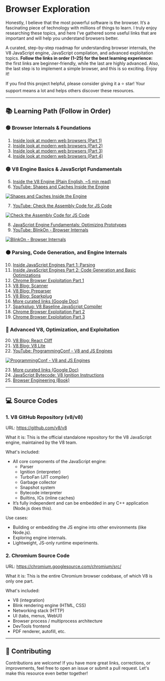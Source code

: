 # Browser Exploration

Honestly, I believe that the most powerful software is the browser. It’s a fascinating piece of technology with millions of things to learn. I truly enjoy researching these topics, and here I’ve gathered some useful links that are important and will help you understand browsers better.

A curated, step-by-step roadmap for understanding browser internals, the V8 JavaScript engine, JavaScript compilation, and advanced exploitation topics. **Follow the links in order (1–25) for the best learning experience:** the first links are beginner-friendly, while the last are highly advanced. Also, the last step is to implement a simple browser, and this is so exciting. Enjoy it!

If you find this project helpful, please consider giving it a ⭐ star! Your support means a lot and helps others discover these resources.

---

## 📚 Learning Path (Follow in Order)

### 🟢 Browser Internals & Foundations
1) [Inside look at modern web browsers (Part 1)](https://developer.chrome.com/blog/inside-browser-part1)
2) [Inside look at modern web browsers (Part 2)](https://developer.chrome.com/blog/inside-browser-part2)
3) [Inside look at modern web browsers (Part 3)](https://developer.chrome.com/blog/inside-browser-part3)
4) [Inside look at modern web browsers (Part 4)](https://developer.chrome.com/blog/inside-browser-part4)

### 🟡 V8 Engine Basics & JavaScript Fundamentals
5) [Inside the V8 Engine (Plain English, ~5 min read)](https://javascript.plainenglish.io/inside-the-v8-engine-3795e56ead4b)
6) [YouTube: Shapes and Caches Inside the Engine](https://youtu.be/5nmpokoRaZI?si=EwuZYp-6S_Vgb_Cb)

[![Shapes and Caches Inside the Engine](https://img.youtube.com/vi/5nmpokoRaZI/0.jpg)](https://youtu.be/5nmpokoRaZI?si=EwuZYp-6S_Vgb_Cb)

7) [YouTube: Check the Assembly Code for JS Code](https://youtu.be/p-iiEDtpy6I?si=fnYlhPP90ELejf_s)

[![Check the Assembly Code for JS Code](https://img.youtube.com/vi/p-iiEDtpy6I/0.jpg)](https://youtu.be/p-iiEDtpy6I?si=fnYlhPP90ELejf_s)

8) [JavaScript Engine Fundamentals: Optimizing Prototypes](https://benediktmeurer.de/2018/08/16/javascript-engine-fundamentals-optimizing-prototypes/)
9) [YouTube: BlinkOn - Browser Internals](https://www.youtube.com/watch?v=r5OWCtuKiAk&ab_channel=BlinkOn)

[![BlinkOn - Browser Internals](https://img.youtube.com/vi/r5OWCtuKiAk/0.jpg)](https://www.youtube.com/watch?v=r5OWCtuKiAk&ab_channel=BlinkOn)

### 🟠 Parsing, Code Generation, and Engine Internals
10) [Inside JavaScript Engines Part 1: Parsing](https://medium.com/@yanguly/inside-javascript-engines-part-1-parsing-c519d75833d7)
11) [Inside JavaScript Engines Part 2: Code Generation and Basic Optimizations](https://medium.com/@yanguly/inside-javascript-engines-part-2-code-generation-and-basic-optimizations-952bed02db62)
12) [Chrome Browser Exploitation Part 1](https://jhalon.github.io/chrome-browser-exploitation-1/)
13) [V8 Blog: Scanner](https://v8.dev/blog/scanner)
14) [V8 Blog: Preparser](https://v8.dev/blog/preparser)
15) [V8 Blog: Sparkplug](https://v8.dev/blog/sparkplug)
16) [More curated links (Google Doc)](https://docs.google.com/document/d/11T2CRex9hXxoJwbYqVQ32yIPMh0uouUZLdyrtmMoL44/edit?tab=t.0#heading=h.6jz9dj3bnr8t)
17) [Sparkplug: V8 Baseline JavaScript Compiler](https://medium.com/@yanguly/sparkplug-v8-baseline-javascript-compiler-758a7bc96e84)
18) [Chrome Browser Exploitation Part 2](https://jhalon.github.io/chrome-browser-exploitation-2/)
19) [Chrome Browser Exploitation Part 3](https://jhalon.github.io/chrome-browser-exploitation-3/)

### 🔴 Advanced V8, Optimization, and Exploitation
20) [V8 Blog: React Cliff](https://v8.dev/blog/react-cliff)
21) [V8 Blog: V8 Lite](https://v8.dev/blog/v8-lite)
22) [YouTube: ProgrammingConf - V8 and JS Engines](https://www.youtube.com/watch?v=2PhKvhxYFws&ab_channel=programmingconf)

[![ProgrammingConf - V8 and JS Engines](https://img.youtube.com/vi/2PhKvhxYFws/0.jpg)](https://www.youtube.com/watch?v=2PhKvhxYFws&ab_channel=programmingconf)

23) [More curated links (Google Doc)](https://docs.google.com/document/d/11T2CRex9hXxoJwbYqVQ32yIPMh0uouUZLdyrtmMoL44/edit?tab=t.0#heading=h.6jz9dj3bnr8t)
24) [JavaScript Bytecode: V8 Ignition Instructions](https://www.alibabacloud.com/blog/javascript-bytecode-v8-ignition-instructions_599188?utm_source=chatgpt.com)
25) [Browser Engineering (Book)](https://browser.engineering/)

---

## 💻 Source Codes

### 1. V8 GitHub Repository (v8/v8)
URL: https://github.com/v8/v8

What it is:
This is the official standalone repository for the V8 JavaScript engine, maintained by the V8 team.

What's included:
- All core components of the JavaScript engine:
  - Parser
  - Ignition (interpreter)
  - TurboFan (JIT compiler)
  - Garbage collector
  - Snapshot system
  - Bytecode interpreter
  - Builtins, ICs (inline caches)
- It’s fully independent and can be embedded in any C++ application (Node.js does this).

Use cases:
- Building or embedding the JS engine into other environments (like Node.js).
- Exploring engine internals.
- Lightweight, JS-only runtime experiments.

### 2. Chromium Source Code
URL: https://chromium.googlesource.com/chromium/src/

What it is:
This is the entire Chromium browser codebase, of which V8 is only one part.

What's included:
- V8 (integration)
- Blink rendering engine (HTML, CSS)
- Networking stack (HTTP)
- UI (tabs, menus, WebUI)
- Browser process / multiprocess architecture
- DevTools frontend
- PDF renderer, autofill, etc.
---

## 🤝 Contributing

Contributions are welcome! If you have more great links, corrections, or improvements, feel free to open an issue or submit a pull request. Let's make this resource even better together!
